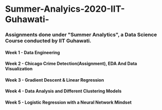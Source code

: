# Summer-Analyics-2020-IIT-Guhawati-
### Assignments done under "Summer Analytics", a Data Science Course conducted by IIT Guhawati.
#### Week 1 - Data Engineering
#### Week 2 - Chicago Crime Detection(Assignment), EDA And Data Visualization
#### Week 3 - Gradient Descent & Linear Regression
#### Week 4 - Data Analysis and Different Clustering Models
#### Week 5 - Logistic Regression with a Neural Network Mindset